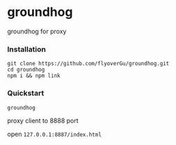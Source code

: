 # groundhog
groundhog for proxy


### Installation
```
git clone https://github.com/flyoverGu/groundhog.git 
cd groundhog 
npm i && npm link
```

### Quickstart

`groundhog`    

proxy client to 8888 port     

open `127.0.0.1:8887/index.html`   

